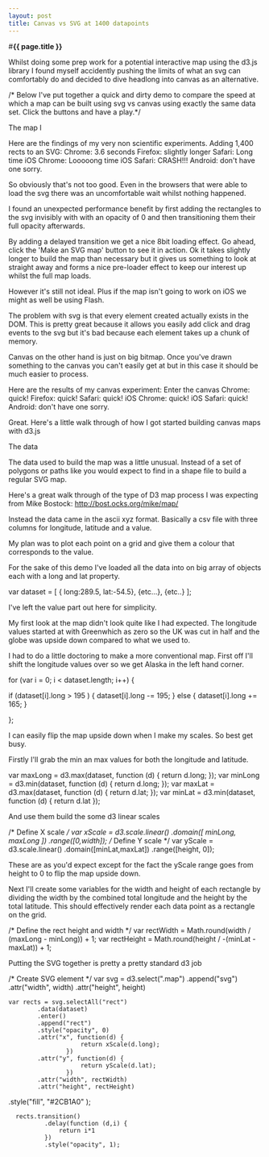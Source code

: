 ```yaml
---
layout: post
title: Canvas vs SVG at 1400 datapoints
---
```


#**{{ page.title }}** 

Whilst doing some prep work for a potential interactive map using the d3.js library I found myself accidently pushing the limits of what an svg can comfortably do and decided to dive headlong into canvas as an alternative.

/* Below I've put together a quick and dirty demo to compare the speed at which a map can be built using svg vs canvas using exactly the same data set. Click the buttons and have a play.*/

The map I 

Here are the findings of my very non scientific experiments.
Adding 1,400 rects to an SVG:
Chrome: 3.6 seconds
Firefox: slightly longer
Safari: Long time
iOS Chrome: Looooong time
iOS Safari: CRASH!!!
Android: don't have one sorry.

So obviously that's not too good. Even in the browsers that were able to load the svg there was an uncomfortable wait whilst nothing happened.

I found an unexpected performance benefit by first adding the rectangles to the svg invisibly with with an opacity of 0 and then transitioning them their full opacity afterwards.

By adding a delayed transition we get a nice 8bit loading effect. Go ahead, click the 'Make an SVG map' button to see it in action. Ok it takes slightly longer to build the map than necessary but it gives us something to look at straight away and forms a nice pre-loader effect to keep our interest up whilst the full map loads.

However it's still not ideal. Plus if the map isn't going to work on iOS we might as well be using Flash. 

The problem with svg is that every element created actually exists in the DOM. This is pretty great because it allows you easily add click and drag events to the svg but it's bad because each element takes up a chunk of memory.

Canvas on the other hand is just on big bitmap. Once you've drawn something to the canvas you can't easily get at but in this case it should be much easier to process.

Here are the results of my canvas experiment:
Enter the canvas 
Chrome: quick!
Firefox: quick!
Safari: quick!
iOS Chrome: quick!
iOS Safari: quick!
Android: don't have one sorry.

Great. Here's a little walk through of how I got started building canvas maps with d3.js

The data

The data used to build the map was a little unusual. Instead of a set of polygons or paths like you would expect to find in a shape file to build a regular SVG map.

Here's a great walk through of the type of D3 map process I was expecting from Mike Bostock:
http://bost.ocks.org/mike/map/

Instead the data came in the ascii xyz format. Basically a csv file with three columns for longitude, latitude and a value.

My plan was to plot each point on a grid and give them a colour that corresponds to the value. 

For the sake of this demo I've loaded all the data into on big array of objects each with a long and lat property.

var dataset = [	
	{ long:289.5, lat:-54.5},
        {etc...},
        {etc..}
];

I've left the value part out here for simplicity.

My first look at the map didn't look quite like I had expected. The longitude values started at with Greenwhich as zero so the UK was cut in half and the globe was upside down compared to what we used to.

I had to do a little doctoring to make a more conventional map. First off I'll shift the longitude values over so we get Alaska in the left hand corner.

for (var i = 0; i < dataset.length; i++) {
  
  if (dataset[i].long > 195 ) {
	  dataset[i].long -= 195;
  } else {
  	dataset[i].long += 165;
  }

};

I can easily flip the map upside down when I make my scales. So best get busy.

Firstly I'll grab the min an max values for both the longitude and latitude.

var maxLong = d3.max(dataset, function (d) {
	return d.long;
});
var minLong = d3.min(dataset, function (d) {
	return d.long;
});
var maxLat = d3.max(dataset, function (d) {
	return d.lat;
});
var minLat = d3.min(dataset, function (d) {
	return d.lat
});

And use them build the some d3 linear scales

/* Define X scale */
var xScale = d3.scale.linear()
	.domain([ minLong, maxLong ])
	.range([0,width]);
/* Define Y scale */
var yScale = d3.scale.linear()
	.domain([minLat,maxLat])
	.range([height, 0]);

These are as you'd expect except for the fact the yScale range goes from height to 0 to flip the map upside down.

Next I'll create some variables for the width and height of each rectangle by dividing the width by the combined total longitude and the height by the total latitude. This should effectively render each data point as a rectangle on the grid. 

/* Define the rect height and width */
var rectWidth = Math.round(width / (maxLong - minLong)) + 1;
var rectHeight = Math.round(height / -(minLat - maxLat)) + 1;

Putting the SVG together is pretty a pretty standard d3 job

/*	Create SVG element */
var svg = d3.select(".map")
		.append("svg")
		.attr("width", width)
		.attr("height", height)

	var rects = svg.selectAll("rect")
			.data(dataset)
			.enter()
			.append("rect")
			.style("opacity", 0)
			.attr("x", function(d) {
						return xScale(d.long);
					})
			.attr("y", function(d) {
						return yScale(d.lat);
					})
			.attr("width", rectWidth)
			.attr("height", rectHeight)
  .style("fill", "#2CB1A0" );


      rects.transition()
			  .delay(function (d,i) {
				  return i*1
			  })
			  .style("opacity", 1);
  







